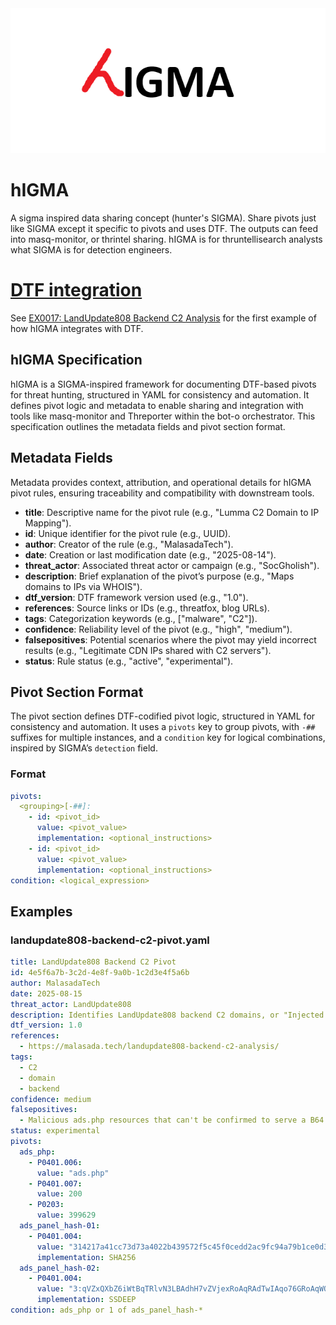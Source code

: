 
<div align="center">
  <img src="logo.png" alt="hIGMA Logo">
</div>

# hIGMA
A sigma inspired data sharing concept (hunter's SIGMA). Share pivots just like SIGMA except it specific to pivots and uses DTF. The outputs can feed into masq-monitor, or thrintel sharing. hIGMA is for thruntellisearch analysts what SIGMA is for detection engineers.

# [DTF integration](https://github.com/MalasadaTech/defenders-threatmesh-framework)

See [EX0017: LandUpdate808 Backend C2 Analysis](https://github.com/MalasadaTech/defenders-threatmesh-framework/blob/main/examples/EX0017.md#higma) for the first example of how hIGMA integrates with DTF.

## hIGMA Specification

hIGMA is a SIGMA-inspired framework for documenting DTF-based pivots for threat hunting, structured in YAML for consistency and automation. It defines pivot logic and metadata to enable sharing and integration with tools like masq-monitor and Threporter within the bot-o orchestrator. This specification outlines the metadata fields and pivot section format.

## Metadata Fields

Metadata provides context, attribution, and operational details for hIGMA pivot rules, ensuring traceability and compatibility with downstream tools.

- **title**: Descriptive name for the pivot rule (e.g., "Lumma C2 Domain to IP Mapping").
- **id**: Unique identifier for the pivot rule (e.g., UUID).
- **author**: Creator of the rule (e.g., "MalasadaTech").
- **date**: Creation or last modification date (e.g., "2025-08-14").
- **threat_actor**: Associated threat actor or campaign (e.g., "SocGholish").
- **description**: Brief explanation of the pivot’s purpose (e.g., "Maps domains to IPs via WHOIS").
- **dtf_version**: DTF framework version used (e.g., "1.0").
- **references**: Source links or IDs (e.g., threatfox, blog URLs).
- **tags**: Categorization keywords (e.g., ["malware", "C2"]).
- **confidence**: Reliability level of the pivot (e.g., "high", "medium").
- **falsepositives**: Potential scenarios where the pivot may yield incorrect results (e.g., "Legitimate CDN IPs shared with C2 servers").
- **status**: Rule status (e.g., "active", "experimental").

## Pivot Section Format

The pivot section defines DTF-codified pivot logic, structured in YAML for consistency and automation. It uses a `pivots` key to group pivots, with `-##` suffixes for multiple instances, and a `condition` key for logical combinations, inspired by SIGMA’s `detection` field.

### Format
```yaml
pivots:
  <grouping>[-##]:
    - id: <pivot_id>
      value: <pivot_value>
      implementation: <optional_instructions>
    - id: <pivot_id>
      value: <pivot_value>
      implementation: <optional_instructions>
condition: <logical_expression>
```

## Examples

### landupdate808-backend-c2-pivot.yaml
```yaml
title: LandUpdate808 Backend C2 Pivot
id: 4e5f6a7b-3c2d-4e8f-9a0b-1c2d3e4f5a6b
author: MalasadaTech
date: 2025-08-15
threat_actor: LandUpdate808
description: Identifies LandUpdate808 backend C2 domains, or "Injected Link Providers", that provide the injected link to load the LandUpdate808 exploit kit. These normally return a B64-encoded string that is the injected URL. This search will return the scan jobs that scanned the ads.php route, got a 200 response, and is hosted on AS399629.
dtf_version: 1.0
references:
  - https://malasada.tech/landupdate808-backend-c2-analysis/
tags:
  - C2
  - domain
  - backend
confidence: medium
falsepositives:
  - Malicious ads.php resources that can't be confirmed to serve a B64 encoded string.
status: experimental
pivots:
  ads_php:
    - P0401.006:
      value: "ads.php"
    - P0401.007:
      value: 200
    - P0203:
      value: 399629
  ads_panel_hash-01:
    - P0401.004:
      value: "314217a41cc73d73a4022b439572f5c45f0cedd2ac9fc94a79b1ce0d37d5a43c"
      implementation: SHA256
  ads_panel_hash-02:
    - P0401.004:
      value: "3:qVZxQXbZ6iWtBqTRlvN3LBAdhH7vZVjexRoAqRAdTwIAqo76GRoAqWQoMhFIeAqM:qzxO96PKvp2dhHiXdq3v7rdqWQoMTpAN"
      implementation: SSDEEP  
condition: ads_php or 1 of ads_panel_hash-*
```
